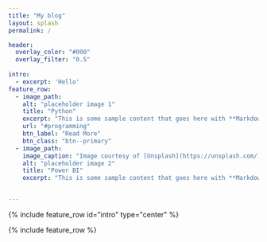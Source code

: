 ```yaml
---
title: "My blog"
layout: splash
permalink: /

header:
  overlay_color: "#000"
  overlay_filter: "0.5"
 
intro: 
  - excerpt: 'Hello'
feature_row:
  - image_path: 
    alt: "placeholder image 1"
    title: "Python"
    excerpt: "This is some sample content that goes here with **Markdown** formatting."
    url: "#programming"
    btn_label: "Read More"
    btn_class: "btn--primary"
  - image_path:
    image_caption: "Image courtesy of [Unsplash](https://unsplash.com/)"
    alt: "placeholder image 2"
    title: "Power BI"
    excerpt: "This is some sample content that goes here with **Markdown** formatting."


---
```


{% include feature_row id="intro" type="center" %}

{% include feature_row %}
